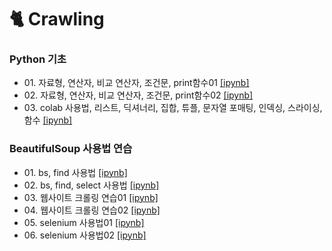 # 🐈 Crawling
### Python 기초
- 01\. 자료형, 연산자, 비교 연산자, 조건문, print함수01 [[ipynb]](https://github.com/kbjung/Study/blob/main/Crawling/01_python/class01.ipynb)
- 02\. 자료형, 연산자, 비교 연산자, 조건문, print함수02 [[ipynb]](https://github.com/kbjung/Study/blob/main/Crawling/01_python/class02.ipynb)
- 03\. colab 사용법, 리스트, 딕셔너리, 집합, 튜플, 문자열 포매팅, 인덱싱, 스라이싱, 함수 [[ipynb]](https://github.com/kbjung/Study/blob/main/Crawling/01_python/class03.ipynb)
### BeautifulSoup 사용법 연습
- 01\. bs, find 사용법 [[ipynb]](https://github.com/kbjung/Study/blob/main/Crawling/02_beautifulsoup/01_bs01.ipynb)
- 02\. bs, find, select 사용법 [[ipynb]](https://github.com/kbjung/Study/blob/main/Crawling/02_beautifulsoup/01_bs02.ipynb)
- 03\. 웹사이트 크롤링 연습01 [[ipynb]](https://github.com/kbjung/Study/blob/main/Crawling/02_beautifulsoup/03_crawling01.ipynb)
- 04\. 웹사이트 크롤링 연습02 [[ipynb]](https://github.com/kbjung/Study/blob/main/Crawling/02_beautifulsoup/04_crawling02.ipynb)
- 05\. selenium 사용법01 [[ipynb]](https://github.com/kbjung/Study/blob/main/Crawling/02_beautifulsoup/05_Selenium_%EC%82%AC%EC%9A%A9%EB%B2%95.ipynb)
- 06\. selenium 사용법02 [[ipynb]](https://github.com/kbjung/Study/blob/main/Crawling/02_beautifulsoup/06_%EC%95%84%EB%A7%88%EC%A1%B4_%EC%9B%B9_%ED%81%AC%EB%A1%A4%EB%A7%81.ipynb)
